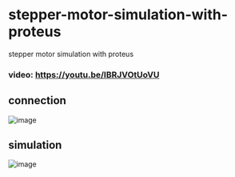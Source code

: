 # stepper-motor-simulation-with-proteus
stepper motor simulation with proteus

### video: https://youtu.be/IBRJVOtUoVU

## connection

![image](https://github.com/AdhmElzewel/stepper-motor-simulation-with-proteus/assets/108629950/c2dacf51-b82a-4473-a8a6-dc9873111623)

## simulation

![image](https://github.com/AdhmElzewel/stepper-motor-simulation-with-proteus/assets/108629950/83de5c47-03e5-40d2-9e63-9dbf8d7556bc)
